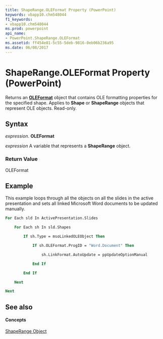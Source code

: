 ```yaml
---
title: ShapeRange.OLEFormat Property (PowerPoint)
keywords: vbapp10.chm548044
f1_keywords:
- vbapp10.chm548044
ms.prod: powerpoint
api_name:
- PowerPoint.ShapeRange.OLEFormat
ms.assetid: ff454e81-5c55-5deb-9816-0eb06b236a95
ms.date: 06/08/2017
---
```



# ShapeRange.OLEFormat Property (PowerPoint)

Returns an  **[OLEFormat](PowerPoint.OLEFormat.md)** object that contains OLE formatting properties for the specified shape. Applies to **Shape** or **ShapeRange** objects that represent OLE objects. Read-only.


## Syntax

 _expression_. **OLEFormat**

 _expression_ A variable that represents a **ShapeRange** object.


### Return Value

OLEFormat


## Example

This example loops through all the objects on all the slides in the active presentation and sets all linked Microsoft Word documents to be updated manually.


```vb
For Each sld In ActivePresentation.Slides

    For Each sh In sld.Shapes

        If sh.Type = msoLinkedOLEObject Then

            If sh.OLEFormat.ProgID = "Word.Document" Then

                sh.LinkFormat.AutoUpdate = ppUpdateOptionManual

            End If

        End If

    Next

Next
```


## See also


#### Concepts


[ShapeRange Object](PowerPoint.ShapeRange.md)

